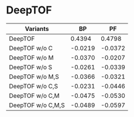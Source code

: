 # DeepTOF

|Variants | BP | PF|
|---------|----|---|
|DeepTOF  | 0.4394 | 0.4798
|DeepTOF w/o C | -0.0219 | -0.0372|
|DeepTOF w/o M | -0.0370 | -0.0207|
|DeepTOF w/o S | -0.0261 | -0.0339|
|DeepTOF w/o M,S | -0.0366 | -0.0321|
|DeepTOF w/o C,S | -0.0231 | -0.0446|
|DeepTOF w/o C,M | -0.0475 | -0.0530|
|DeepTOF w/o C,M,S | -0.0489 | -0.0597|
